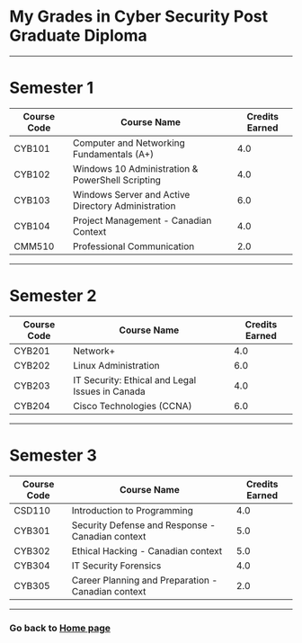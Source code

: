 # My Grades in Cyber Security Post Graduate Diploma

***

# Semester 1

| Course Code | Course Name                                        | Credits Earned| 
|-------------|----------------------------------------------------|-----------------|
| CYB101      | Computer and Networking Fundamentals (A+)          | 4.0               |
| CYB102      | Windows 10 Administration & PowerShell Scripting   | 4.0               |
|CYB103      | Windows Server and Active Directory Administration  | 6.0               |
| CYB104      | Project Management - Canadian Context              | 4.0               |
| CMM510      | Professional Communication                         | 2.0               |

***

# Semester 2

| Course Code | Course Name                                     | Credits Earned|
|-------------|-------------------------------------------------|------------------|
| CYB201      | Network+                                        | 4.0                |
| CYB202      | Linux Administration                            | 6.0                |
| CYB203      | IT Security: Ethical and Legal Issues in Canada | 4.0                |
| CYB204      | Cisco Technologies (CCNA)                       | 6.0                | 

***

# Semester 3

| Course Code | Course Name                                        | Credits Earned|
|-------------|----------------------------------------------------|------------------|
| CSD110      | Introduction to Programming                        | 4.0              |
| CYB301      | Security Defense and Response - Canadian context   | 5.0              | 
| CYB302      | Ethical Hacking - Canadian context                 | 5.0              |
| CYB304      | IT Security Forensics                              | 4.0              |
| CYB305      | Career Planning and Preparation - Canadian context | 2.0              |

***

### Go back to [Home page](.)
